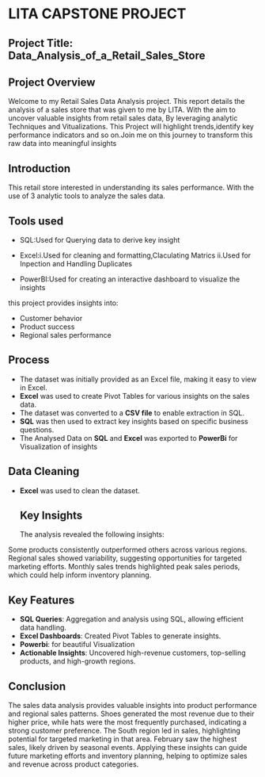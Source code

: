 # LITA CAPSTONE PROJECT

## Project Title: Data_Analysis_of_a_Retail_Sales_Store

## Project Overview

Welcome to my Retail Sales Data Analysis project. This report details the analysis of a sales store that was given to me by LITA. With the aim to uncover valuable insights from retail sales data, By leveraging analytic Techniques and Vitualizations. This Project will highlight trends,identify key performance indicators and so on.Join me on this journey to transform this raw data into meaningful insights

## Introduction

This retail store interested in understanding its sales performance. With the use of 3 analytic tools to analyze the sales data.

## Tools used 
- SQL:Used for Querying data to derive key insight

- Excel:i.Used for cleaning and formatting,Claculating Matrics
       ii.Used for Inpection and Handling Duplicates

- PowerBI:Used for creating an interactive dashboard to visualize the insights

 this project provides insights into:
- Customer behavior
- Product success
- Regional sales performance

## Process

- The dataset was initially provided as an Excel file, making it easy to view in Excel.
- **Excel** was used to create Pivot Tables for various insights on the sales data.
- The dataset was converted to a **CSV file** to enable extraction in SQL.
- **SQL** was then used to extract key insights based on specific business questions.
- The Analysed Data on **SQL** and **Excel** was exported to **PowerBi** for Visualization of insights

## Data Cleaning

- **Excel** was used to clean the dataset.

  ## Key Insights
  The analysis revealed the following insights:
  
Some products consistently outperformed others across various regions. Regional sales showed variability, suggesting opportunities for targeted marketing efforts. 
Monthly sales trends highlighted peak sales periods, which could help inform inventory planning.

## Key Features

- **SQL Queries**: Aggregation and analysis using SQL, allowing efficient data handling.
- **Excel Dashboards**: Created Pivot Tables to generate insights.
- **Powerbi**: for beautiful Visualization
- **Actionable Insights**: Uncovered high-revenue customers, top-selling products, and high-growth regions.

## Conclusion
The sales data analysis provides valuable insights into product performance and regional sales patterns. Shoes generated the most revenue due to their higher price, while hats were the most frequently purchased, indicating a strong customer preference. The South region led in sales, highlighting potential for targeted marketing in that area. February saw the highest sales, likely driven by seasonal events. Applying these insights can guide future marketing efforts and inventory planning, helping to optimize sales and revenue across product categories.
